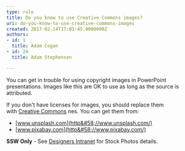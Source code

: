 ```yaml
---
type: rule
title: Do you know to use Creative Commons images?
uri: do-you-know-to-use-creative-commons-images
created: 2017-02-14T17:01:45.0000000Z
authors:
- id: 1
  title: Adam Cogan
- id: 24
  title: Adam Stephensen

---
```


You can get in trouble for using copyright images in PowerPoint presentations. Images like this are OK to use as long as the source is attributed.
 
If you don't have licenses for images, you should replace them with [Creative Commons](https&#58;//en.wikipedia.org/wiki/Creative_Commons) nes. You can get them from:

- [www.unsplash.com](http&#58;//www.unsplash.com/)
- [www.pixabay.com](http&#58;//www.pixabay.com/)


**SSW Only** - See [Designers Intranet](https&#58;//intranet.ssw.com.au/designers/Pages/default.aspx) for Stock Photos details.
